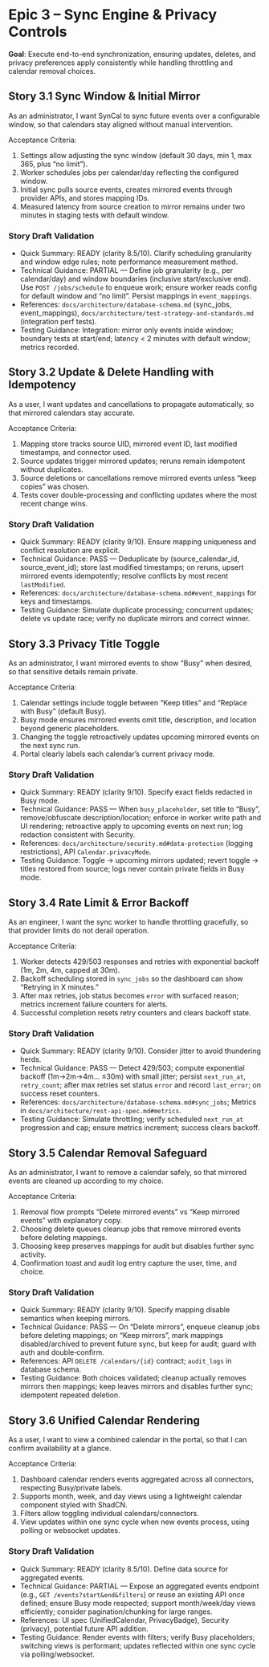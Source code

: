 # Epic 3 – Sync Engine & Privacy Controls
**Goal**: Execute end-to-end synchronization, ensuring updates, deletes, and privacy preferences apply consistently while handling throttling and calendar removal choices.

## Story 3.1 Sync Window & Initial Mirror
As an administrator,
I want SynCal to sync future events over a configurable window,
so that calendars stay aligned without manual intervention.

Acceptance Criteria:
1. Settings allow adjusting the sync window (default 30 days, min 1, max 365, plus “no limit”).
2. Worker schedules jobs per calendar/day reflecting the configured window.
3. Initial sync pulls source events, creates mirrored events through provider APIs, and stores mapping IDs.
4. Measured latency from source creation to mirror remains under two minutes in staging tests with default window.

### Story Draft Validation
- Quick Summary: READY (clarity 8.5/10). Clarify scheduling granularity and window edge rules; note performance measurement method.
- Technical Guidance: PARTIAL — Define job granularity (e.g., per calendar/day) and window boundaries (inclusive start/exclusive end). Use `POST /jobs/schedule` to enqueue work; ensure worker reads config for default window and “no limit”. Persist mappings in `event_mappings`.
- References: `docs/architecture/database-schema.md` (sync_jobs, event_mappings), `docs/architecture/test-strategy-and-standards.md` (integration perf tests).
- Testing Guidance: Integration: mirror only events inside window; boundary tests at start/end; latency < 2 minutes with default window; metrics recorded.

## Story 3.2 Update & Delete Handling with Idempotency
As a user,
I want updates and cancellations to propagate automatically,
so that mirrored calendars stay accurate.

Acceptance Criteria:
1. Mapping store tracks source UID, mirrored event ID, last modified timestamps, and connector used.
2. Source updates trigger mirrored updates; reruns remain idempotent without duplicates.
3. Source deletions or cancellations remove mirrored events unless “keep copies” was chosen.
4. Tests cover double-processing and conflicting updates where the most recent change wins.

### Story Draft Validation
- Quick Summary: READY (clarity 9/10). Ensure mapping uniqueness and conflict resolution are explicit.
- Technical Guidance: PASS — Deduplicate by (source_calendar_id, source_event_id); store last modified timestamps; on reruns, upsert mirrored events idempotently; resolve conflicts by most recent `lastModified`.
- References: `docs/architecture/database-schema.md#event_mappings` for keys and timestamps.
- Testing Guidance: Simulate duplicate processing; concurrent updates; delete vs update race; verify no duplicate mirrors and correct winner.

## Story 3.3 Privacy Title Toggle
As an administrator,
I want mirrored events to show “Busy” when desired,
so that sensitive details remain private.

Acceptance Criteria:
1. Calendar settings include toggle between “Keep titles” and “Replace with Busy” (default Busy).
2. Busy mode ensures mirrored events omit title, description, and location beyond generic placeholders.
3. Changing the toggle retroactively updates upcoming mirrored events on the next sync run.
4. Portal clearly labels each calendar’s current privacy mode.

### Story Draft Validation
- Quick Summary: READY (clarity 9/10). Specify exact fields redacted in Busy mode.
- Technical Guidance: PASS — When `busy_placeholder`, set title to “Busy”, remove/obfuscate description/location; enforce in worker write path and UI rendering; retroactive apply to upcoming events on next run; log redaction consistent with Security.
- References: `docs/architecture/security.md#data-protection` (logging restrictions), API `Calendar.privacyMode`.
- Testing Guidance: Toggle → upcoming mirrors updated; revert toggle → titles restored from source; logs never contain private fields in Busy mode.

## Story 3.4 Rate Limit & Error Backoff
As an engineer,
I want the sync worker to handle throttling gracefully,
so that provider limits do not derail operation.

Acceptance Criteria:
1. Worker detects 429/503 responses and retries with exponential backoff (1m, 2m, 4m, capped at 30m).
2. Backoff scheduling stored in `sync_jobs` so the dashboard can show “Retrying in X minutes.”
3. After max retries, job status becomes `error` with surfaced reason; metrics increment failure counters for alerts.
4. Successful completion resets retry counters and clears backoff state.

### Story Draft Validation
- Quick Summary: READY (clarity 9/10). Consider jitter to avoid thundering herds.
- Technical Guidance: PASS — Detect 429/503; compute exponential backoff (1m→2m→4m… ≤30m) with small jitter; persist `next_run_at`, `retry_count`; after max retries set status `error` and record `last_error`; on success reset counters.
- References: `docs/architecture/database-schema.md#sync_jobs`; Metrics in `docs/architecture/rest-api-spec.md#metrics`.
- Testing Guidance: Simulate throttling; verify scheduled `next_run_at` progression and cap; ensure metrics increment; success clears backoff.

## Story 3.5 Calendar Removal Safeguard
As an administrator,
I want to remove a calendar safely,
so that mirrored events are cleaned up according to my choice.

Acceptance Criteria:
1. Removal flow prompts “Delete mirrored events” vs “Keep mirrored events” with explanatory copy.
2. Choosing delete queues cleanup jobs that remove mirrored events before deleting mappings.
3. Choosing keep preserves mappings for audit but disables further sync activity.
4. Confirmation toast and audit log entry capture the user, time, and choice.

### Story Draft Validation
- Quick Summary: READY (clarity 9/10). Specify mapping disable semantics when keeping mirrors.
- Technical Guidance: PASS — On “Delete mirrors”, enqueue cleanup jobs before deleting mappings; on “Keep mirrors”, mark mappings disabled/archived to prevent future sync, but keep for audit; guard with auth and double‑confirm.
- References: API `DELETE /calendars/{id}` contract; `audit_logs` in database schema.
- Testing Guidance: Both choices validated; cleanup actually removes mirrors then mappings; keep leaves mirrors and disables further sync; idempotent repeated deletion.

## Story 3.6 Unified Calendar Rendering
As a user,
I want to view a combined calendar in the portal,
so that I can confirm availability at a glance.

Acceptance Criteria:
1. Dashboard calendar renders events aggregated across all connectors, respecting Busy/private labels.
2. Supports month, week, and day views using a lightweight calendar component styled with ShadCN.
3. Filters allow toggling individual calendars/connectors.
4. View updates within one sync cycle when new events process, using polling or websocket updates.

### Story Draft Validation
- Quick Summary: READY (clarity 8.5/10). Define data source for aggregated events.
- Technical Guidance: PARTIAL — Expose an aggregated events endpoint (e.g., `GET /events?start&end&filters`) or reuse an existing API once defined; ensure Busy mode respected; support month/week/day views efficiently; consider pagination/chunking for large ranges.
- References: UI spec (UnifiedCalendar, PrivacyBadge), Security (privacy), potential future API addition.
- Testing Guidance: Render events with filters; verify Busy placeholders; switching views is performant; updates reflected within one sync cycle via polling/websocket.
